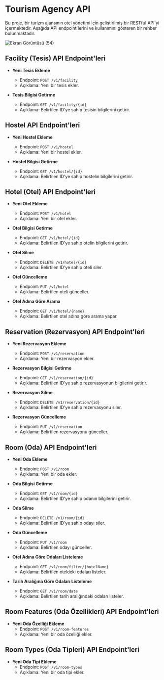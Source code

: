 # Tourism Agency API

Bu proje, bir turizm ajansının otel yönetimi için geliştirilmiş bir RESTful API'yi içermektedir. Aşağıda API endpoint'lerini ve kullanımını gösteren bir rehber bulunmaktadır.

![Ekran Görüntüsü (54)](https://github.com/cgezginci/TourismManagementRestAPI/assets/143842154/45bcecb2-f0c8-472f-8e0a-867ed1ae72ce)



## Facility (Tesis) API Endpoint'leri

- **Yeni Tesis Ekleme**
  - Endpoint: `POST /v1/facility`
  - Açıklama: Yeni bir tesis ekler.

- **Tesis Bilgisi Getirme**
  - Endpoint: `GET /v1/facility/{id}`
  - Açıklama: Belirtilen ID'ye sahip tesisin bilgilerini getirir.

## Hostel API Endpoint'leri

- **Yeni Hostel Ekleme**
  - Endpoint: `POST /v1/hostel`
  - Açıklama: Yeni bir hostel ekler.

- **Hostel Bilgisi Getirme**
  - Endpoint: `GET /v1/hostel/{id}`
  - Açıklama: Belirtilen ID'ye sahip hostelın bilgilerini getirir.

## Hotel (Otel) API Endpoint'leri

- **Yeni Otel Ekleme**
  - Endpoint: `POST /v1/hotel`
  - Açıklama: Yeni bir otel ekler.

- **Otel Bilgisi Getirme**
  - Endpoint: `GET /v1/hotel/{id}`
  - Açıklama: Belirtilen ID'ye sahip otelin bilgilerini getirir.

- **Otel Silme**
  - Endpoint: `DELETE /v1/hotel/{id}`
  - Açıklama: Belirtilen ID'ye sahip oteli siler.

- **Otel Güncelleme**
  - Endpoint: `PUT /v1/hotel`
  - Açıklama: Belirtilen oteli günceller.

- **Otel Adına Göre Arama**
  - Endpoint: `GET /v1/hotel/{name}`
  - Açıklama: Belirtilen otel adına göre arama yapar.

## Reservation (Rezervasyon) API Endpoint'leri

- **Yeni Rezervasyon Ekleme**
  - Endpoint: `POST /v1/reservation`
  - Açıklama: Yeni bir rezervasyon ekler.

- **Rezervasyon Bilgisi Getirme**
  - Endpoint: `GET /v1/reservation/{id}`
  - Açıklama: Belirtilen ID'ye sahip rezervasyonun bilgilerini getirir.

- **Rezervasyon Silme**
  - Endpoint: `DELETE /v1/reservation/{id}`
  - Açıklama: Belirtilen ID'ye sahip rezervasyonu siler.

- **Rezervasyon Güncelleme**
  - Endpoint: `PUT /v1/reservation`
  - Açıklama: Belirtilen rezervasyonu günceller.

## Room (Oda) API Endpoint'leri

- **Yeni Oda Ekleme**
  - Endpoint: `POST /v1/room`
  - Açıklama: Yeni bir oda ekler.

- **Oda Bilgisi Getirme**
  - Endpoint: `GET /v1/room/{id}`
  - Açıklama: Belirtilen ID'ye sahip odanın bilgilerini getirir.

- **Oda Silme**
  - Endpoint: `DELETE /v1/room/{id}`
  - Açıklama: Belirtilen ID'ye sahip odayı siler.

- **Oda Güncelleme**
  - Endpoint: `PUT /v1/room`
  - Açıklama: Belirtilen odayı günceller.

- **Otel Adına Göre Odaları Listeleme**
  - Endpoint: `GET /v1/room/filter/{hotelName}`
  - Açıklama: Belirtilen oteldeki odaları listeler.

- **Tarih Aralığına Göre Odaları Listeleme**
  - Endpoint: `GET /v1/room/date`
  - Açıklama: Belirtilen tarih aralığındaki odaları listeler.

## Room Features (Oda Özellikleri) API Endpoint'leri

- **Yeni Oda Özelliği Ekleme**
  - Endpoint: `POST /v1/room-features`
  - Açıklama: Yeni bir oda özelliği ekler.

## Room Types (Oda Tipleri) API Endpoint'leri

- **Yeni Oda Tipi Ekleme**
  - Endpoint: `POST /v1/room-types`
  - Açıklama: Yeni bir oda tipi ekler.


